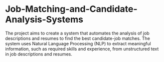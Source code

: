 # Job-Matching-and-Candidate-Analysis-Systems
The project aims to create a system that automates the analysis of job descriptions and resumes to find the best candidate-job matches. The system uses Natural Language Processing (NLP) to extract meaningful information, such as required skills and experience, from unstructured text in job descriptions and resumes.
